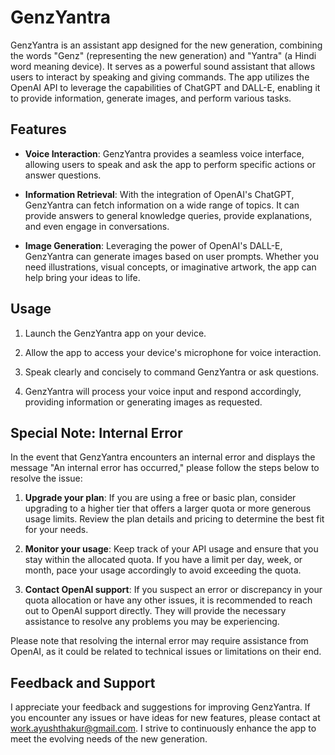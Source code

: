 # GenzYantra

GenzYantra is an assistant app designed for the new generation, combining the words "Genz" (representing the new generation) and "Yantra" (a Hindi word meaning device). It serves as a powerful sound assistant that allows users to interact by speaking and giving commands. The app utilizes the OpenAI API to leverage the capabilities of ChatGPT and DALL-E, enabling it to provide information, generate images, and perform various tasks.

## Features

- **Voice Interaction**: GenzYantra provides a seamless voice interface, allowing users to speak and ask the app to perform specific actions or answer questions.

- **Information Retrieval**: With the integration of OpenAI's ChatGPT, GenzYantra can fetch information on a wide range of topics. It can provide answers to general knowledge queries, provide explanations, and even engage in conversations.

- **Image Generation**: Leveraging the power of OpenAI's DALL-E, GenzYantra can generate images based on user prompts. Whether you need illustrations, visual concepts, or imaginative artwork, the app can help bring your ideas to life.

## Usage

1. Launch the GenzYantra app on your device.

2. Allow the app to access your device's microphone for voice interaction.

3. Speak clearly and concisely to command GenzYantra or ask questions.

4. GenzYantra will process your voice input and respond accordingly, providing information or generating images as requested.

## Special Note: Internal Error

In the event that GenzYantra encounters an internal error and displays the message "An internal error has occurred," please follow the steps below to resolve the issue:

1. **Upgrade your plan**: If you are using a free or basic plan, consider upgrading to a higher tier that offers a larger quota or more generous usage limits. Review the plan details and pricing to determine the best fit for your needs.

2. **Monitor your usage**: Keep track of your API usage and ensure that you stay within the allocated quota. If you have a limit per day, week, or month, pace your usage accordingly to avoid exceeding the quota.

3. **Contact OpenAI support**: If you suspect an error or discrepancy in your quota allocation or have any other issues, it is recommended to reach out to OpenAI support directly. They will provide the necessary assistance to resolve any problems you may be experiencing.

Please note that resolving the internal error may require assistance from OpenAI, as it could be related to technical issues or limitations on their end. 

## Feedback and Support

I appreciate your feedback and suggestions for improving GenzYantra. If you encounter any issues or have ideas for new features, please contact at work.ayushthakur@gmail.com. I strive to continuously enhance the app to meet the evolving needs of the new generation.
